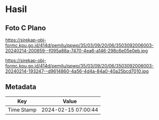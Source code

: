 # Hasil

## Foto C Plano

https://sirekap-obj-formc.kpu.go.id/414d/pemilu/ppwp/35/03/09/20/06/3503092006003-20240214-200859--f095a88a-7470-4ea6-a146-298c6e05e0eb.jpg

https://sirekap-obj-formc.kpu.go.id/414d/pemilu/ppwp/35/03/09/20/06/3503092006003-20240214-193247--d9614860-4a56-4d4a-84a0-40a25bcd7010.jpg


## Metadata

| Key        | Value               |
| ---------- | ------------------- |
| Time Stamp | 2024-02-15 07:00:44 |



